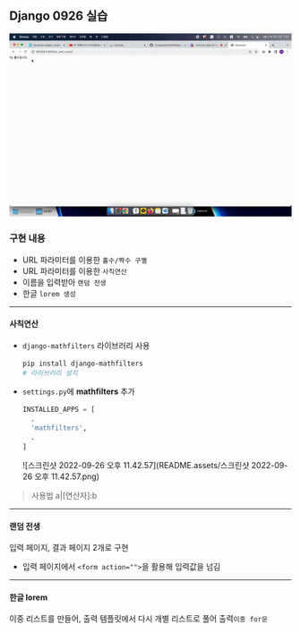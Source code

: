 ## Django 0926 실습

![ezgif-5-2b0f13e3a4](README.assets/ezgif-5-2b0f13e3a4.gif)

### 구현 내용

- URL 파라미터를 이용한 `홀수/짝수 구별`
- URL 파라미터를 이용한 `사칙연산`
- 이름을 입력받아 `랜덤 전생`
- 한글 `lorem 생성`

---

#### 사칙연산

- `django-mathfilters` 라이브러리 사용

  ```bash
  pip install django-mathfilters
  # 라이브러리 설치

- `settings.py`에 **mathfilters** 추가

  ```python
  INSTALLED_APPS = [
    .
    'mathfilters',
    .
  ]
  ```

  ![스크린샷 2022-09-26 오후 11.42.57](README.assets/스크린샷 2022-09-26 오후 11.42.57.png)

> 사용법 a|[연산자]:b

---

#### 랜덤 전생

입력 페이지, 결과 페이지 2개로 구현

- 입력 페이지에서 `<form action="">`을 활용해 입력값을 넘김

---

#### 한글 lorem

이중 리스트를 만들어, 출력 템플릿에서 다시 개별 리스트로 풀어 출력`이중 for문`
